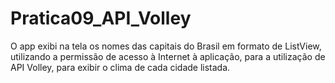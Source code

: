 # Pratica09_API_Volley
O app exibi na tela os nomes das capitais do Brasil em formato de ListView, utilizando a permissão de acesso à Internet à aplicação, para a utilização de API Volley, para exibir o clima de cada cidade listada.
